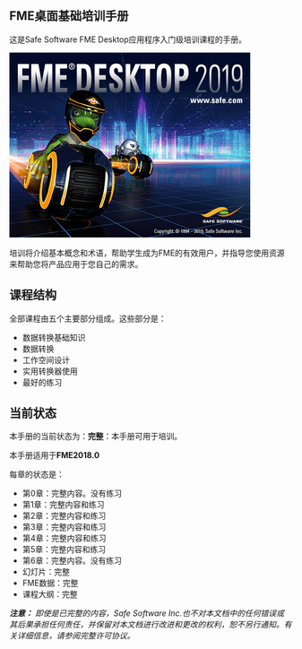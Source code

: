<!--This file duplicates a little of the content to follow, but is added here because the content of this file is used for the landing page on GitBook-->

  <div id="readme" class="readme blob instapaper_body">
    <article class="markdown-body entry-content" itemprop="text">
<h1><a id="user-content-fme-desktop-basic-training-manual" class="anchor" aria-hidden="true" href="https://github.com/safesoftware/FMETraining/blob/Desktop-Basic-2018/README.md#fme-desktop-basic-training-manual"></a><font style="vertical-align: inherit;"><font style="vertical-align: inherit;">FME桌面基础培训手册</font></font></h1>
<p><font style="vertical-align: inherit;"><font style="vertical-align: inherit;">这是Safe Software FME Desktop应用程序入门级培训课程的手册。</font></font></p>
<p><a target="_blank" href="https://github.com/safesoftware/FMETraining/blob/Desktop-Basic-2018/DesktopBasic0Introduction/Images/Img0.0.FMEAboutScreen.png"><img src="./DesktopBasic0Introduction/Images/Img0.0.FMEAboutScreen.png" alt="" style="max-width:100%;"></a></p>
<p><font style="vertical-align: inherit;"><font style="vertical-align: inherit;">培训将介绍基本概念和术语，帮助学生成为FME的有效用户，并指导您使用资源来帮助您将产品应用于您自己的需求。</font></font></p>
<h2><a id="user-content-course-structure" class="anchor" aria-hidden="true" href="https://github.com/safesoftware/FMETraining/blob/Desktop-Basic-2018/README.md#course-structure"></a><font style="vertical-align: inherit;"><font style="vertical-align: inherit;">课程结构</font></font></h2>
<p><font style="vertical-align: inherit;"><font style="vertical-align: inherit;">全部课程由五个主要部分组成。</font><font style="vertical-align: inherit;">这些部分是：</font></font></p>
<ul>
<li><font style="vertical-align: inherit;"><font style="vertical-align: inherit;">数据转换基础知识</font></font></li>
<li><font style="vertical-align: inherit;"><font style="vertical-align: inherit;">数据转换</font></font></li>
<li><font style="vertical-align: inherit;"><font style="vertical-align: inherit;">工作空间设计</font></font></li>
<li><font style="vertical-align: inherit;"><font style="vertical-align: inherit;">实用转换器使用</font></font></li>
<li><font style="vertical-align: inherit;"><font style="vertical-align: inherit;">最好的练习</font></font></li>
</ul>
<h2><a id="user-content-current-status" class="anchor" aria-hidden="true" href="https://github.com/safesoftware/FMETraining/blob/Desktop-Basic-2018/README.md#current-status"></a><font style="vertical-align: inherit;"><font style="vertical-align: inherit;">当前状态</font></font></h2>
<p><font style="vertical-align: inherit;"><font style="vertical-align: inherit;">本手册的当前状态为：</font></font><strong><font style="vertical-align: inherit;"><font style="vertical-align: inherit;">完整</font></font></strong><font style="vertical-align: inherit;"><font style="vertical-align: inherit;">：本手册可用于培训。</font></font></p>
<p><font style="vertical-align: inherit;"><font style="vertical-align: inherit;">本手册适用于</font></font><strong><font style="vertical-align: inherit;"><font style="vertical-align: inherit;">FME2018.0</font></font></strong></p>
<p><font style="vertical-align: inherit;"><font style="vertical-align: inherit;">每章的状态是：</font></font></p>
<ul>
<li><font style="vertical-align: inherit;"><font style="vertical-align: inherit;">第0章：完整内容。</font><font style="vertical-align: inherit;">没有练习</font></font></li>
<li><font style="vertical-align: inherit;"><font style="vertical-align: inherit;">第1章：完整内容和练习</font></font></li>
<li><font style="vertical-align: inherit;"><font style="vertical-align: inherit;">第2章：完整内容和练习</font></font></li>
<li><font style="vertical-align: inherit;"><font style="vertical-align: inherit;">第3章：完整内容和练习</font></font></li>
<li><font style="vertical-align: inherit;"><font style="vertical-align: inherit;">第4章：完整内容和练习</font></font></li>
<li><font style="vertical-align: inherit;"><font style="vertical-align: inherit;">第5章：完整内容和练习</font></font></li>
<li><font style="vertical-align: inherit;"><font style="vertical-align: inherit;">第6章：完整内容。</font><font style="vertical-align: inherit;">没有练习</font></font></li>
<li><font style="vertical-align: inherit;"><font style="vertical-align: inherit;">幻灯片：完整</font></font></li>
<li><font style="vertical-align: inherit;"><font style="vertical-align: inherit;">FME数据：完整</font></font></li>
<li><font style="vertical-align: inherit;"><font style="vertical-align: inherit;">课程大纲：完整</font></font></li>
</ul>
<p><em><strong><font style="vertical-align: inherit;"><font style="vertical-align: inherit;">注意：</font></font></strong></em> <em><font style="vertical-align: inherit;"><font style="vertical-align: inherit;">即使是已完整的内容，Safe Software Inc.也不对本文档中的任何错误或其后果承担任何责任，并保留对本文档进行改进和更改的权利，恕不另行通知。</font><font style="vertical-align: inherit;">有关详细信息，请参阅完整许可协议。</font></font></em></p>
</article>
  </div>
